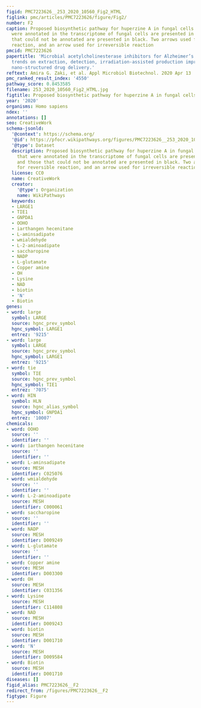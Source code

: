 ```yaml
---
figid: PMC7223626__253_2020_10560_Fig2_HTML
figlink: pmc/articles/PMC7223626/figure/Fig2/
number: F2
caption: Proposed biosynthetic pathway for huperzine A in fungal cells. Enzymes that
  were annotated in the transcriptome of fungal cells are presented in red, and those
  that could not be annotated are presented in black. Two arrows used for reversible
  reaction, and an arrow used for irreversible reaction
pmcid: PMC7223626
papertitle: 'Microbial acetylcholinesterase inhibitors for Alzheimer’s therapy: recent
  trends on extraction, detection, irradiation-assisted production improvement and
  nano-structured drug delivery.'
reftext: Amira G. Zaki, et al. Appl Microbiol Biotechnol. 2020 Apr 13 :1-19.
pmc_ranked_result_index: '4550'
pathway_score: 0.8453585
filename: 253_2020_10560_Fig2_HTML.jpg
figtitle: Proposed biosynthetic pathway for huperzine A in fungal cells
year: '2020'
organisms: Homo sapiens
ndex: ''
annotations: []
seo: CreativeWork
schema-jsonld:
  '@context': https://schema.org/
  '@id': https://pfocr.wikipathways.org/figures/PMC7223626__253_2020_10560_Fig2_HTML.html
  '@type': Dataset
  description: Proposed biosynthetic pathway for huperzine A in fungal cells. Enzymes
    that were annotated in the transcriptome of fungal cells are presented in red,
    and those that could not be annotated are presented in black. Two arrows used
    for reversible reaction, and an arrow used for irreversible reaction
  license: CC0
  name: CreativeWork
  creator:
    '@type': Organization
    name: WikiPathways
  keywords:
  - LARGE1
  - TIE1
  - GNPDA1
  - OOHO
  - iarthangen hecenitane
  - L-aminsadipate
  - wmialdehyde
  - L-2-aminoadipate
  - saccharopine
  - NADP
  - L-glutamate
  - Copper amine
  - OH
  - Lysine
  - NAD
  - biotin
  - 'N'
  - Biotin
genes:
- word: large
  symbol: LARGE
  source: hgnc_prev_symbol
  hgnc_symbol: LARGE1
  entrez: '9215'
- word: large
  symbol: LARGE
  source: hgnc_prev_symbol
  hgnc_symbol: LARGE1
  entrez: '9215'
- word: tie
  symbol: TIE
  source: hgnc_prev_symbol
  hgnc_symbol: TIE1
  entrez: '7075'
- word: HIN
  symbol: HLN
  source: hgnc_alias_symbol
  hgnc_symbol: GNPDA1
  entrez: '10007'
chemicals:
- word: OOHO
  source: ''
  identifier: ''
- word: iarthangen hecenitane
  source: ''
  identifier: ''
- word: L-aminsadipate
  source: MESH
  identifier: C025076
- word: wmialdehyde
  source: ''
  identifier: ''
- word: L-2-aminoadipate
  source: MESH
  identifier: C000061
- word: saccharopine
  source: ''
  identifier: ''
- word: NADP
  source: MESH
  identifier: D009249
- word: L-glutamate
  source: ''
  identifier: ''
- word: Copper amine
  source: MESH
  identifier: D003300
- word: OH
  source: MESH
  identifier: C031356
- word: Lysine
  source: MESH
  identifier: C114808
- word: NAD
  source: MESH
  identifier: D009243
- word: biotin
  source: MESH
  identifier: D001710
- word: 'N'
  source: MESH
  identifier: D009584
- word: Biotin
  source: MESH
  identifier: D001710
diseases: []
figid_alias: PMC7223626__F2
redirect_from: /figures/PMC7223626__F2
figtype: Figure
---
```

